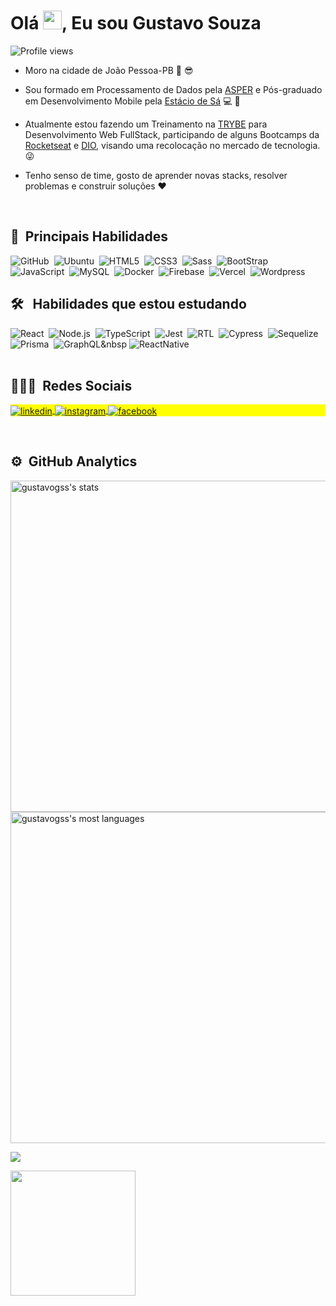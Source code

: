 
<h1 align="left">Olá <img src="https://raw.githubusercontent.com/kaueMarques/kaueMarques/master/hi.gif" width="30px">, Eu sou Gustavo Souza</h1>
<p align="left"> <img src="https://komarev.com/ghpvc/?username=gustavogss&color=yellow" alt="Profile views" /> </p>

- Moro na cidade de João Pessoa-PB :sunrise: :sunglasses:

- Sou formado em Processamento de Dados pela [ASPER](https://www.asper.edu.br/) e Pós-graduado em Desenvolvimento Mobile pela [Estácio de Sá](https://estacio.br/) :computer: :iphone:

- Atualmente estou fazendo um Treinamento na [TRYBE](https://www.betrybe.com/) para Desenvolvimento Web FullStack, participando de alguns Bootcamps da [Rocketseat](https://www.rocketseat.com.br/) e [DIO](https://web.dio.me/), visando uma recolocação no mercado de tecnologia. 😜

- Tenho senso de time, gosto de aprender novas stacks, resolver problemas e construir soluções :heart:
<br />

## :robot: &nbsp;Principais Habilidades 

![GitHub](https://img.shields.io/badge/-GitHub-184DA5?style=flat&logo=github)&nbsp;
![Ubuntu](https://img.shields.io/badge/-Ubuntu-184DA5?style=flat&logo=ubuntu)&nbsp;
![HTML5](https://img.shields.io/badge/-HTML5-184DA5?style=flat&logo=html5)&nbsp;
![CSS3](https://img.shields.io/badge/-CSS3-184DA5?style=flat&logo=css3)&nbsp;
![Sass](https://img.shields.io/badge/-SAAS-184DA5?style=flat&logo=sass)&nbsp;
![BootStrap](https://img.shields.io/badge/-BootStrap-184DA5?style=flat&logo=bootstrap)&nbsp;
![JavaScript](https://img.shields.io/badge/-Javascript-184DA5?style=flat&logo=javascript)&nbsp;
![MySQL](https://img.shields.io/badge/-MySQL-184DA5?style=flat&logo=mysql)&nbsp;
![Docker](https://img.shields.io/badge/-Docker-184DA5?style=flat&logo=docker)&nbsp;
![Firebase](https://img.shields.io/badge/-Firebase-184DA5?style=flat&logo=firebase)&nbsp;
![Vercel](https://img.shields.io/badge/-Vercel-184DA5?style=flat&logo=vercel)&nbsp;
![Wordpress](https://img.shields.io/badge/-Wordpress-184DA5?style=flat&logo=wordpress)&nbsp;
<br>

## 🛠 &nbsp; Habilidades que estou estudando

![React](https://img.shields.io/badge/-React-184DA5?style=flat&logo=react)&nbsp;
![Node.js](https://img.shields.io/badge/-NodeJs-184DA5?style=flat&logo=node.js)&nbsp;
![TypeScript](https://img.shields.io/badge/-Typescript-184DA5?style=flat&logo=typescript)&nbsp;
![Jest](https://img.shields.io/badge/-Jest-184DA5?style=flat&logo=jest)&nbsp;
![RTL](https://img.shields.io/badge/-RTL-184DA5?style=flat&logo=rtl)&nbsp;
![Cypress](https://img.shields.io/badge/-Cypress-184DA5?style=flat&logo=cypress)&nbsp;
![Sequelize](https://img.shields.io/badge/-Sequelize-184DA5?style=flat&logo=sequelize)&nbsp;
![Prisma](https://img.shields.io/badge/-Prisma-184DA5?style=flat&logo=prisma)&nbsp;
![GraphQL](https://img.shields.io/badge/-GraphQL-184DA5?style=flat&logo=graphql)&nbsp
![ReactNative](https://img.shields.io/badge/-ReactNative-184DA5?style=flat&logo=react)&nbsp;
<br><br>

## 👨🏽‍🦲 &nbsp;Redes Sociais

<p align="left" style="background:yellow">
<a href="https://www.linkedin.com/in/gustavosouza-jp/" target="_blank">
  <img align="center" src="https://img.shields.io/badge/-gustavogss-05122A?style=flat&logo=linkedin" alt="linkedin"/>
</a>
<a href="https://www.instagram.com/gustavogss.jp/?hl=pt-br" target="_blank">
 <img align="center" src="https://img.shields.io/badge/-gustavogss-05122A?style=flat&logo=instagram" alt="instagram"/>
</a>
<a href="https://www.facebook.com/gustavogss.jp/" target="_blank">
 <img align="center" src="https://img.shields.io/badge/-gustavogss-05122A?style=flat&logo=facebook" alt="facebook"/>
</a>
</p><br>


## ⚙️ &nbsp;GitHub Analytics

<p align="left">
<img width="530em" src="https://github-readme-stats.vercel.app/api?username=gustavogss&show_icons=true&theme=vision-friendly-dark" alt="gustavogss's stats"/>
<img width="530em" src="https://github-readme-stats.vercel.app/api/top-langs/?username=gustavogss&layout=compact&theme=vision-friendly-dark" alt="gustavogss's most languages"/>
</p>

<a href="http://www.github.com/gustavogss"><img src="https://github-readme-streak-stats.herokuapp.com/?user=gustavogss&stroke=ffffff&background=171717&ring=3382ed&fire=3382ed&currStreakNum=ffffff&currStreakLabel=3382ed&sideNums=ffffff&sideLabels=ffffff&dates=ffffff&hide_border=true" /></a>
<br>

<a href="https://www.buymeacoffee.com/gustavogss"><img src="https://cdn.buymeacoffee.com/buttons/v2/default-yellow.png" width="200" /></a>

